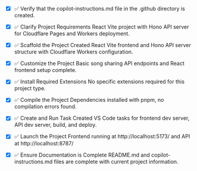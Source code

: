<!-- Use this file to provide workspace-specific custom instructions to Copilot. For more details, visit https://code.visualstudio.com/docs/copilot/copilot-customization#_use-a-githubcopilotinstructionsmd-file -->

- [x] ✅ Verify that the copilot-instructions.md file in the .github directory is created.

- [x] ✅ Clarify Project Requirements
      React Vite project with Hono API server for Cloudflare Pages and Workers deployment.

- [x] ✅ Scaffold the Project
      Created React Vite frontend and Hono API server structure with Cloudflare Workers configuration.

- [x] ✅ Customize the Project
      Basic song sharing API endpoints and React frontend setup complete.

- [x] ✅ Install Required Extensions
      No specific extensions required for this project type.

- [x] ✅ Compile the Project
      Dependencies installed with pnpm, no compilation errors found.

- [x] ✅ Create and Run Task
      Created VS Code tasks for frontend dev server, API dev server, build, and deploy.

- [x] ✅ Launch the Project
      Frontend running at http://localhost:5173/ and API at http://localhost:8787/

- [x] ✅ Ensure Documentation is Complete
      README.md and copilot-instructions.md files are complete with current project information.
